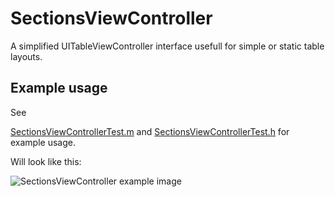 SectionsViewController
======================

A simplified UITableViewController interface usefull for simple or static table layouts.

Example usage
-------------

See

[SectionsViewControllerTest.m](/wader/ios-misc/blob/master/SectionsViewController/SectionsViewControllerTest.m)
and
[SectionsViewControllerTest.h](/wader/ios-misc/blob/master/SectionsViewController/SectionsViewControllerTest.h)
for example usage.

Will look like this:

![SectionsViewController example image](/wader/ios-misc/raw/master/SectionsViewController/SectionsViewControllerExample.png)
